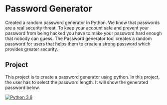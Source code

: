 
# Password Generator 

Created a random password generator in Python.
We know that passwords are a real security threat. To keep your account safe and prevent your password from being hacked you have to make your password hard enough that nobody can guess. The Password generator tool creates a random  password for users that helps them to create a strong password which provides greater security.




## Project

This project is to create a password generator using python.
In this project, the user has to select the password length.  It will show the generated password below.



[![Python 3.6](https://img.shields.io/badge/python-3.6-blue.svg)](https://www.python.org/downloads/release/python-360/)